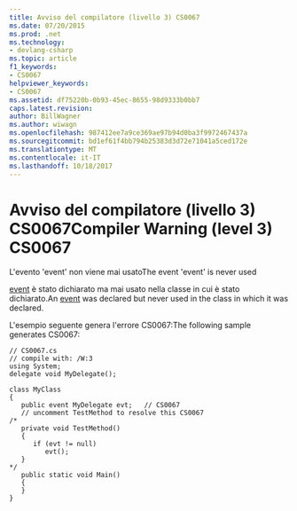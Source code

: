 ```yaml
---
title: Avviso del compilatore (livello 3) CS0067
ms.date: 07/20/2015
ms.prod: .net
ms.technology:
- devlang-csharp
ms.topic: article
f1_keywords:
- CS0067
helpviewer_keywords:
- CS0067
ms.assetid: df75220b-0b93-45ec-8655-98d9333b0bb7
caps.latest.revision: 
author: BillWagner
ms.author: wiwagn
ms.openlocfilehash: 987412ee7a9ce369ae97b94d0ba3f9972467437a
ms.sourcegitcommit: bd1ef61f4bb794b25383d3d72e71041a5ced172e
ms.translationtype: MT
ms.contentlocale: it-IT
ms.lasthandoff: 10/18/2017
---
```

# <a name="compiler-warning-level-3-cs0067"></a><span data-ttu-id="35adc-102">Avviso del compilatore (livello 3) CS0067</span><span class="sxs-lookup"><span data-stu-id="35adc-102">Compiler Warning (level 3) CS0067</span></span>
<span data-ttu-id="35adc-103">L'evento 'event' non viene mai usato</span><span class="sxs-lookup"><span data-stu-id="35adc-103">The event 'event' is never used</span></span>  
  
 <span data-ttu-id="35adc-104">[event](../../csharp/language-reference/keywords/event.md) è stato dichiarato ma mai usato nella classe in cui è stato dichiarato.</span><span class="sxs-lookup"><span data-stu-id="35adc-104">An [event](../../csharp/language-reference/keywords/event.md) was declared but never used in the class in which it was declared.</span></span>  
  
 <span data-ttu-id="35adc-105">L'esempio seguente genera l'errore CS0067:</span><span class="sxs-lookup"><span data-stu-id="35adc-105">The following sample generates CS0067:</span></span>  
  
```  
// CS0067.cs  
// compile with: /W:3  
using System;  
delegate void MyDelegate();  
  
class MyClass  
{  
   public event MyDelegate evt;   // CS0067  
   // uncomment TestMethod to resolve this CS0067  
/*  
   private void TestMethod()  
   {  
      if (evt != null)  
         evt();  
   }  
*/  
   public static void Main()  
   {  
   }  
}  
```
